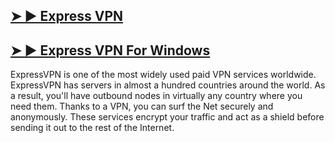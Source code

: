## [➤ ► Express VPN](https://tinyurl.com/7ar35dmr)
## [➤ ► Express VPN For Windows](https://tinyurl.com/7ar35dmr)
ExpressVPN is one of the most widely used paid VPN services worldwide. ExpressVPN has servers in almost a hundred countries around the world. As a result, you'll have outbound nodes in virtually any country where you need them. Thanks to a VPN, you can surf the Net securely and anonymously. These services encrypt your traffic and act as a shield before sending it out to the rest of the Internet. 
